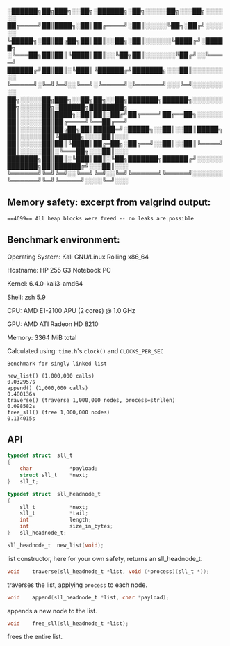 ░██████╗██╗███╗░░██╗░██████╗░██╗░░░░░██╗░░░██╗░░░░░░
██╔════╝██║████╗░██║██╔════╝░██║░░░░░╚██╗░██╔╝░░░░░░
╚█████╗░██║██╔██╗██║██║░░██╗░██║░░░░░░╚████╔╝░█████╗
░╚═══██╗██║██║╚████║██║░░╚██╗██║░░░░░░░╚██╔╝░░╚════╝
██████╔╝██║██║░╚███║╚██████╔╝███████╗░░░██║░░░░░░░░░
╚═════╝░╚═╝╚═╝░░╚══╝░╚═════╝░╚══════╝░░░╚═╝░░░░░░░░░
██╗░░░░░██╗███╗░░██╗██╗░░██╗███████╗██████╗░░░░░░░██╗░░░░░██╗░██████╗████████╗
██║░░░░░██║████╗░██║██║░██╔╝██╔════╝██╔══██╗░░░░░░██║░░░░░██║██╔════╝╚══██╔══╝
██║░░░░░██║██╔██╗██║█████═╝░█████╗░░██║░░██║█████╗██║░░░░░██║╚█████╗░░░░██║░░░
██║░░░░░██║██║╚████║██╔═██╗░██╔══╝░░██║░░██║╚════╝██║░░░░░██║░╚═══██╗░░░██║░░░
███████╗██║██║░╚███║██║░╚██╗███████╗██████╔╝░░░░░░███████╗██║██████╔╝░░░██║░░░
╚══════╝╚═╝╚═╝░░╚══╝╚═╝░░╚═╝╚══════╝╚═════╝░░░░░░░╚══════╝╚═╝╚═════╝░░░░╚═╝░░░
## Memory safety: excerpt from valgrind output:
```
==4699== All heap blocks were freed -- no leaks are possible
```

## Benchmark environment:
Operating System: Kali GNU/Linux Rolling x86_64

Hostname: HP 255 G3 Notebook PC

Kernel: 6.4.0-kali3-amd64

Shell: zsh 5.9

CPU: AMD E1-2100 APU (2 cores) @ 1.0 GHz

GPU: AMD ATI Radeon HD 8210

Memory: 3364 MiB total

Calculated using: `time.h`'s `clock()` and `CLOCKS_PER_SEC`

```
Benchmark for singly linked list

new_list() (1,000,000 calls)                                    0.032957s
append() (1,000,000 calls)                                      0.480136s
traverse() (traverse 1,000,000 nodes, process=strllen)          0.098582s
free_sll() (free 1,000,000 nodes)                               0.134015s
```

## API
```c
typedef struct	sll_t
{
	char			*payload;
	struct sll_t	*next;
}	sll_t;

typedef struct  sll_headnode_t
{
	sll_t			*next;
	sll_t			*tail;
	int				length;
	int				size_in_bytes;
}	sll_headnode_t;
```

```c
sll_headnode_t	new_list(void);
```
list constructor, here for your own safety, returns an sll_headnode_t.

```c
void	traverse(sll_headnode_t *list, void (*process)(sll_t *));
```
traverses the list, applying `process` to each node.

```c
void	append(sll_headnode_t *list, char *payload);
```
appends a new node to the list.

```c
void	free_sll(sll_headnode_t *list);
```
frees the entire list.